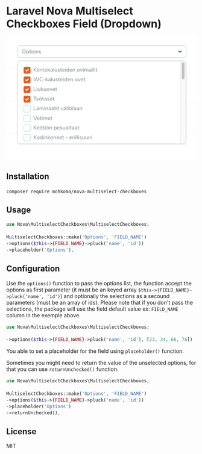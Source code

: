# Laravel Nova Multiselect Checkboxes Field (Dropdown)

![Checkboxes in Laravel Nova](formPreview.png)

## Installation

`composer require mohkoma/nova-multiselect-checkboxes`

## Usage

```php
use Nova\MultiselectCheckboxes\MultiselectCheckboxes;

MultiselectCheckboxes::make('Options', 'FIELD_NAME')
->options($this->{FIELD_NAME}->pluck('name', 'id'))
->placeholder('Options'),
```

## Configuration

Use the `options()` function to pass the options list, the function accept the options as first parameter (it must be an keyed array `$this->{FIELD_NAME}->pluck('name', 'id')`) and optionally the selections as a secound parameters (must be an array of ids).
Please note that if you don't pass the selections, the package will use the field default value ex: `FIELD_NAME` column in the exemple above.

```php
use Nova\MultiselectCheckboxes\MultiselectCheckboxes;

->options($this->{FIELD_NAME}->pluck('name', 'id'), [23, 34, 66, 76])
```

You able to set a placeholder for the field using `placeholder()` function.


Sometimes you might need to return the value of the unselected options, for that you can use `returnUnchecked()` function.


```php
use Nova\MultiselectCheckboxes\MultiselectCheckboxes;

MultiselectCheckboxes::make('Options', 'FIELD_NAME')
->options($this->{FIELD_NAME}->pluck('name', 'id'))
->placeholder('Options')
->returnUnchecked(),
```

## License

MIT